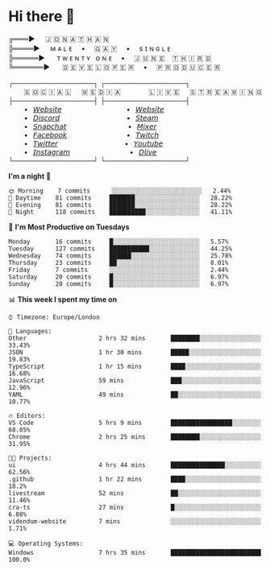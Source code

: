 # Hi there 👋

╔═══►⠀⠀🇯 🇴 🇳 🇦 🇹 🇭 🇦 🇳\
╠════►⠀⠀ᴍ ᴀ ʟ ᴇ ⠀ • ⠀ 🇬 🇦 🇾 ⠀ • ⠀ s ɪ ɴ ɢ ʟ ᴇ\
╠═════►⠀⠀ ᴛ ᴡ ᴇ ɴ ᴛ ʏ⠀ᴏ ɴ ᴇ ⠀ • ⠀ 🇯 🇺 🇳 🇪 ⠀🇹 🇭 🇮 🇷 🇩\
╚══════►⠀⠀ 🇩 🇪 🇻 🇪 🇱 🇴 🇵 🇪 🇷 ⠀ • ⠀ 🇵 🇷 🇴 🇩 🇺 🇨 🇪 🇷

┌────────────────┐ ┌────────────────┐\
⠀⠀⠀🇸 🇴 🇨 🇮 🇦 🇱⠀⠀🇲 🇪 🇩 🇮 🇦⠀⠀⠀ ⠀⠀🇱 🇮 🇻 🇪⠀⠀🇸 🇹 🇷 🇪 🇦 🇲 🇮 🇳 🇬\
├────────────────┤ ├────────────────┤\
⠀⠀⠀•⠀[𝘞𝘦𝘣𝘴𝘪𝘵𝘦](https://tgtgamer.live/) ⠀⠀⠀ ⠀⠀⠀ ⠀⠀⠀ ⠀⠀•⠀[𝘞𝘦𝘣𝘴𝘪𝘵𝘦](https://tgtgamer.live/)\
⠀⠀⠀•⠀[𝘋𝘪𝘴𝘤𝘰𝘳𝘥](https://discord.com/invite/P5DwgzN) ⠀⠀⠀ ⠀⠀⠀ ⠀⠀⠀ ⠀⠀ •⠀[𝘚𝘵𝘦𝘢𝘮](https://steamcommunity.com/broadcast/watch/76561198043223313)\
⠀⠀⠀•⠀[𝘚𝘯𝘢𝘱𝘤𝘩𝘢𝘵](https://snapchat.com/add/tgtgamer) ⠀⠀⠀ ⠀⠀⠀ ⠀⠀⠀ ⠀ •⠀[𝘔𝘪𝘹𝘦𝘳](https://mixer.com/tgtgamer)\
⠀⠀⠀•⠀[𝘍𝘢𝘤𝘦𝘣𝘰𝘰𝘬](https://fb.me/jonathan.stevens.144) ⠀⠀⠀ ⠀⠀⠀ ⠀⠀⠀ ⠀•⠀[𝘛𝘸𝘪𝘵𝘤𝘩](https://www.twitch.tv/tgtgamer)\
⠀⠀⠀•⠀[𝘛𝘸𝘪𝘵𝘵𝘦𝘳](https://twitter.com/tgtgamer) ⠀⠀⠀ ⠀⠀⠀ ⠀⠀⠀ ⠀⠀ •⠀[𝘠𝘰𝘶𝘵𝘶𝘣𝘦](https://www.youtube.com/channel/UCmMsdBHE1inAoY72o2ZuEqg/live)\
⠀⠀⠀•⠀[𝘐𝘯𝘴𝘵𝘢𝘨𝘳𝘢𝘮](https://www.instagram.com/tgtgamer) ⠀⠀⠀ ⠀⠀⠀ ⠀⠀⠀ ⠀•⠀[𝘋𝘭𝘪𝘷𝘦](https://dlive.tv/TGTGamer)\
└────────────────┘ └────────────────┘

<!--START_SECTION:waka-->
**I'm a night 🦉** 

```text
🌞 Morning    7 commits      ░░░░░░░░░░░░░░░░░░░░░░░░░   2.44% 
🌆 Daytime    81 commits     ███████░░░░░░░░░░░░░░░░░░   28.22% 
🌃 Evening    81 commits     ███████░░░░░░░░░░░░░░░░░░   28.22% 
🌙 Night      118 commits    ██████████░░░░░░░░░░░░░░░   41.11%

```
📅 **I'm Most Productive on Tuesdays** 

```text
Monday       16 commits     █░░░░░░░░░░░░░░░░░░░░░░░░   5.57% 
Tuesday      127 commits    ███████████░░░░░░░░░░░░░░   44.25% 
Wednesday    74 commits     ██████░░░░░░░░░░░░░░░░░░░   25.78% 
Thursday     23 commits     ██░░░░░░░░░░░░░░░░░░░░░░░   8.01% 
Friday       7 commits      ░░░░░░░░░░░░░░░░░░░░░░░░░   2.44% 
Saturday     20 commits     █░░░░░░░░░░░░░░░░░░░░░░░░   6.97% 
Sunday       20 commits     █░░░░░░░░░░░░░░░░░░░░░░░░   6.97%

```


📊 **This week I spent my time on** 

```text
⌚︎ Timezone: Europe/London

💬 Languages: 
Other                    2 hrs 32 mins       ████████░░░░░░░░░░░░░░░░░   33.43% 
JSON                     1 hr 30 mins        █████░░░░░░░░░░░░░░░░░░░░   19.83% 
TypeScript               1 hr 15 mins        ████░░░░░░░░░░░░░░░░░░░░░   16.68% 
JavaScript               59 mins             ███░░░░░░░░░░░░░░░░░░░░░░   12.96% 
YAML                     49 mins             ██░░░░░░░░░░░░░░░░░░░░░░░   10.77%

🔥 Editors: 
VS Code                  5 hrs 9 mins        █████████████████░░░░░░░░   68.05% 
Chrome                   2 hrs 25 mins       ████████░░░░░░░░░░░░░░░░░   31.95%

🐱‍💻 Projects: 
ui                       4 hrs 44 mins       ███████████████░░░░░░░░░░   62.56% 
.github                  1 hr 22 mins        ████░░░░░░░░░░░░░░░░░░░░░   18.2% 
livestream               52 mins             ██░░░░░░░░░░░░░░░░░░░░░░░   11.46% 
cra-ts                   27 mins             █░░░░░░░░░░░░░░░░░░░░░░░░   6.08% 
videndum-website         7 mins              ░░░░░░░░░░░░░░░░░░░░░░░░░   1.71%

💻 Operating Systems: 
Windows                  7 hrs 35 mins       █████████████████████████   100.0%

```


<!--END_SECTION:waka-->
